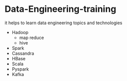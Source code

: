 # Data-Engineering-training
it helps to learn data engineering topics and technologies
  - Hadoop
    - map reduce
    - hive
  - Spark
  - Cassandra
  - HBase
  - Scala
  - Pyspark
  - Kafka
